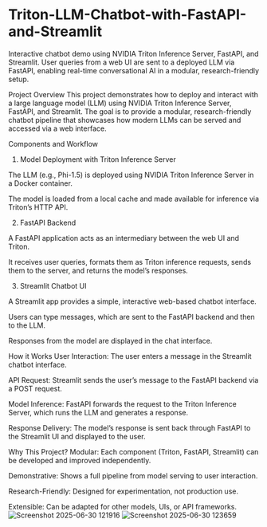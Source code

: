 # Triton-LLM-Chatbot-with-FastAPI-and-Streamlit
Interactive chatbot demo using NVIDIA Triton Inference Server, FastAPI, and Streamlit. User queries from a web UI are sent to a deployed LLM via FastAPI, enabling real-time conversational AI in a modular, research-friendly setup.
 
Project Overview
This project demonstrates how to deploy and interact with a large language model (LLM) using NVIDIA Triton Inference Server, FastAPI, and Streamlit. The goal is to provide a modular, research-friendly chatbot pipeline that showcases how modern LLMs can be served and accessed via a web interface.

Components and Workflow
1. Model Deployment with Triton Inference Server

The LLM (e.g., Phi-1.5) is deployed using NVIDIA Triton Inference Server in a Docker container.

The model is loaded from a local cache and made available for inference via Triton’s HTTP API.

2. FastAPI Backend

A FastAPI application acts as an intermediary between the web UI and Triton.

It receives user queries, formats them as Triton inference requests, sends them to the server, and returns the model’s responses.

3. Streamlit Chatbot UI

A Streamlit app provides a simple, interactive web-based chatbot interface.

Users can type messages, which are sent to the FastAPI backend and then to the LLM.

Responses from the model are displayed in the chat interface.

How it Works
User Interaction:
The user enters a message in the Streamlit chatbot interface.

API Request:
Streamlit sends the user’s message to the FastAPI backend via a POST request.

Model Inference:
FastAPI forwards the request to the Triton Inference Server, which runs the LLM and generates a response.

Response Delivery:
The model’s response is sent back through FastAPI to the Streamlit UI and displayed to the user.

Why This Project?
Modular: Each component (Triton, FastAPI, Streamlit) can be developed and improved independently.

Demonstrative: Shows a full pipeline from model serving to user interaction.

Research-Friendly: Designed for experimentation, not production use.

Extensible: Can be adapted for other models, UIs, or API frameworks.
![Screenshot 2025-06-30 121916](https://github.com/user-attachments/assets/1f746edb-bf8b-4251-8d9b-c41ec6c80072)
![Screenshot 2025-06-30 123659](https://github.com/user-attachments/assets/cb323820-d7d1-42a4-91a2-75a4dbcc2a69)


